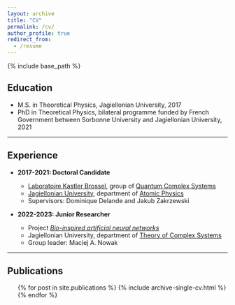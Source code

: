 ```yaml
---
layout: archive
title: "CV"
permalink: /cv/
author_profile: true
redirect_from:
  - /resume
---
```


{% include base_path %}

## Education
* M.S. in Theoretical Physics, Jagiellonian University, 2017
* PhD in Theoretical Physics, bilateral programme funded by French Government between Sorbonne University and Jagiellonian University, 2021

---

## Experience
* **2017-2021: Doctoral Candidate**
  * [Laboratoire Kastler Brossel](http://www.lkb.upmc.fr), group of [Quantum Complex Systems](http://www.lkb.upmc.fr/complexquantumsystems/)
  * [Jagiellonian University](https://uj.edu.pl), department of [Atomic Physics](https://chaos.if.uj.edu.pl/ZOA/index.php)
  * Supervisors: Dominique Delande and Jakub Zakrzewski

* **2022-2023: Junior Researcher**
  * Project [*Bio-inspired artificial neural networks*](http://bionn.matinf.uj.edu.pl)
  * Jagiellonian University, department of [Theory of Complex Systems](http://cs.if.uj.edu.pl/cs/index.html)
  * Group leader: Maciej A. Nowak

---

## Publications
  <ul>{% for post in site.publications %}
    {% include archive-single-cv.html %}
  {% endfor %}</ul>

<!---
## Talks
  <ul>{% for post in site.talks %}
    {% include archive-single-talk-cv.html %}
  {% endfor %}</ul>


## Teaching
  <ul>{% for post in site.teaching %}
    {% include archive-single-cv.html %}
  {% endfor %}</ul>
  
## Service and leadership
* Currently signed in to 43 different slack teams
--->